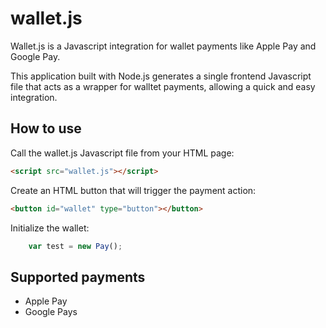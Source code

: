 # wallet.js
Wallet.js is a Javascript integration for wallet payments like Apple Pay and Google Pay.

This application built with Node.js generates a single frontend Javascript file that acts as a wrapper for walltet payments,  allowing a quick and easy integration. 

## How to use
Call the wallet.js Javascript file from your HTML page:

```html
<script src="wallet.js"></script>
```

Create an HTML button that will trigger the payment action:

```html
<button id="wallet" type="button"></button>
```

Initialize the wallet:

```javascript
    var test = new Pay();
```

## Supported payments
* Apple Pay
* Google Pays